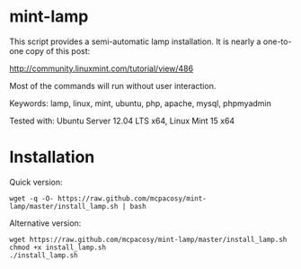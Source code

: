 mint-lamp
=========

This script provides a semi-automatic lamp installation. It is nearly a one-to-one copy of this post:

http://community.linuxmint.com/tutorial/view/486

Most of the commands will run without user interaction.

Keywords: lamp, linux, mint, ubuntu, php, apache, mysql, phpmyadmin

Tested with: Ubuntu Server 12.04 LTS x64, Linux Mint 15 x64

Installation
============

Quick version:

```
wget -q -O- https://raw.github.com/mcpacosy/mint-lamp/master/install_lamp.sh | bash
```

Alternative version:

```
wget https://raw.github.com/mcpacosy/mint-lamp/master/install_lamp.sh
chmod +x install_lamp.sh
./install_lamp.sh
```